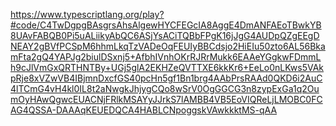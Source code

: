 https://www.typescriptlang.org/play?#code/C4TwDgpgBAsgrsAhsAlgewHYCFEGcIA8AggE4DmANFAEoTBwkYB8UAvFABQB0Pi5uALiikyAbQC6ASjYsACiTQBbFPgK16jJgG4AUDpQZgEEgDNEAY2gBVfPCSpM6hhmLkqTzVADeOqFEUIyBBCdsjo2HiEIu50zto6AL56BkamFta2gQ4YAPJg2biulDSxnj5+AfbhIVnhOKrRJRrMukk6EAAeYGgkwFDmmLh9cJlVmGxQRTHNTBy+UGj5glA2EKHZeQVTTXE6kkKr6+EeLo0nLKws5VAkpRje8xVZwVB4IBjmnDxcfGS40pcHn5gf1Bn1brg4AAbPrsRAAd0QKD6i2AuC4lTCmG4vH4kl0IL8t2aNwgkJhjygCQo8wSrV0OgGGCG3n8zypExGa1q2OumOyHAwQgwcEUACNjFRlkMSAYyJJrkS7lAMBB4VB5EoVIQReLjLMOBC0FCAG4QSSA-DAAAqKEUEDQCA4HABLCNpoggskVAwkkktMS-qAA
